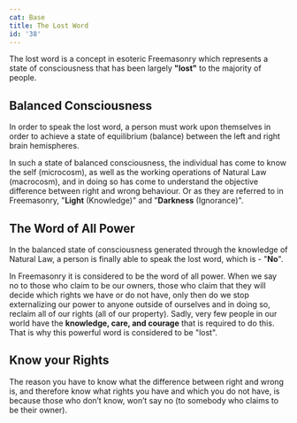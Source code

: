 ```yaml
---
cat: Base
title: The Lost Word
id: '38'
---
```

<youtube id="fUoLr8Gs6vE" params="rel=0&start=7583"></youtube>

<span class="desc">The lost word is a concept in esoteric Freemasonry which represents a state of consciousness that has been largely <b class="font-bold underline">"lost"</b> to the majority of people.</span>

## Balanced Consciousness
In order to speak the lost word, a person must work upon themselves in order to achieve a state of equilibrium (balance) between the left and right brain hemispheres.

In such a state of balanced consciousness, the individual has come to know the self (microcosm), as well as the working operations of Natural Law (macrocosm), and in doing so has come to understand the objective difference between right and wrong behaviour. Or as they are referred to in Freemasonry, "**Light** (Knowledge)" and "**Darkness** (Ignorance)".

## The Word of All Power
In the balanced state of consciousness generated through the knowledge of Natural Law, a person is finally able to speak the lost word, which is - "**No**".

In Freemasonry it is considered to be the word of all power. When we say no to those who claim to be our owners, those who claim that they will decide which rights we have or do not have, only then do we stop externalizing our power to anyone outside of ourselves and in doing so, reclaim all of our
rights (all of our property). Sadly, very few people in our world have the **knowledge, care, and courage** that is required to do this. That is why this powerful word is considered to be "lost".

## Know your Rights
The reason you have to know what the difference between right and wrong is, and therefore know what rights you have and which you do not have, is because those who don’t know, won’t say no (to somebody who claims to be their owner).